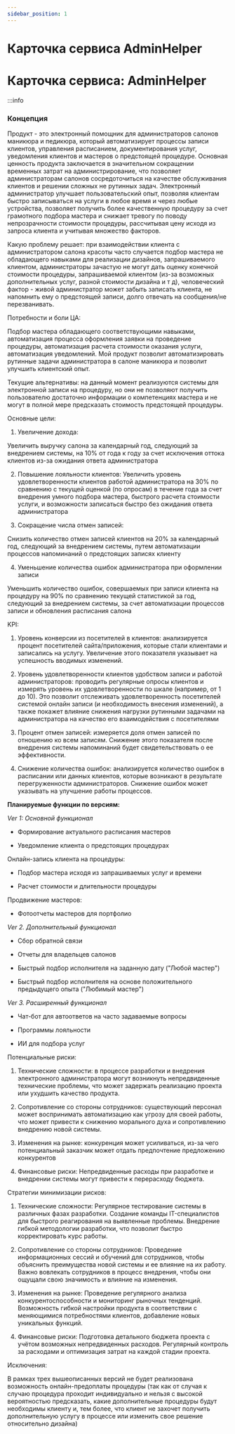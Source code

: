 ```yaml
---
sidebar_position: 1
---
```


# Карточка сервиса AdminHelper

# Карточка сервиса: **AdminHelper**

:::info
### Концепция

Продукт - это электронный помощник для администраторов салонов маникюра и педикюра, который автоматизирует процессы записи клиентов, управления расписанием, документирования услуг, уведомления клиентов и мастеров о предстоящей процедуре. Основная ценность продукта заключается в значительном сокращении временных затрат на администрирование, что позволяет администраторам салонов сосредоточиться на качестве обслуживания клиентов и решении сложных не рутинных задач. Электронный администратор улучшает пользовательский опыт, позволяя клиентам быстро записываться на услуги в любое время и через любые устройства, позволяет получить более качественную процедуру за счет грамотного подбора мастера и снижает тревогу по поводу непрозрачности стоимости процедуры, рассчитывая цену исходя из запроса клиента и учитывая множество факторов. 

Какую проблему решает: при взаимодействии клиента с администратором салона красоты часто случается подбор мастера не обладающего навыками для реализации дизайнов, запрашиваемого клиентом, администраторы зачастую не могут дать оценку конечной стоимости процедуры, запрашиваемой клиентом (из-за возможных дополнительных услуг, разной стоимости дизайна и т д), человеческий фактор -  живой администратор может забыть записать клиента, не напомнить ему о предстоящей записи, долго отвечать на сообщения/не перезванивать.

Потребности и боли ЦА: 

Подбор мастера обладающего соответствующими навыками, автоматизация процесса оформления заявки на проведение процедуры, автоматизация расчета стоимости оказания услуги, автоматизация уведомлений. Мой продукт позволит автоматизировать рутинные задачи администратора в салоне маникюра и позволит улучшить клиентский опыт.

Текущие альтернативы: на данный момент реализуются системы для электронной записи на процедуру, но они не позволяют получить пользователю достаточно информации о компетенциях мастера и не могут в полной мере предсказать стоимость предстоящей процедуры.

Основные цели: 

1. Увеличение дохода:

Увеличить выручку салона за календарный год, следующий за внедрением системы, на 10% от года к году за счет исключения оттока клиентов из-за ожидания ответа администратора 

2. Повышение лояльности клиентов:
Увеличить уровень удовлетворенности клиентов работой администратора на 30% по сравнению с текущей оценкой (по опросам) в течение года за счет внедрения умного подбора мастера, быстрого расчета стоимости услуги, и возможности записаться быстро без ожидания ответа администратора 

3. Сокращение числа отмен записей:

Снизить количество отмен записей клиентов на 20% за календарный год, следующий за внедрением системы, путем автоматизации процессов напоминаний о предстоящих записях клиенту

4. Уменьшение количества ошибок администратора при оформлении записи

Уменьшить количество ошибок, совершаемых при записи клиента на процедуру на 90% по сравнению текущей статистикой за год, следующий за внедрением системы, за счет автоматизации процессов записи и обновления расписания салона

KPI: 
1. Уровень конверсии из посетителей в клиентов: анализируется процент посетителей сайта/приложения, которые стали клиентами и записались на услугу. Увеличение этого показателя указывает на успешность вводимых изменений.

2. Уровень удовлетворенности клиентов удобством записи и работой администраторов: проводить регулярные опросы клиентов и измерять уровень их удовлетворенности по шкале (например, от 1 до 10). Это позволит отслеживать удовлетворенность посетителей системой онлайн записи (и необходимость внесения изменений), а также покажет влияние снижения нагрузки рутинными задачами на администратора на качество его взаимодействия с посетителями

3. Процент отмен записей: измеряется доля отмен записей по отношению ко всем записям. Снижение этого показателя после внедрения системы напоминаний будет свидетельствовать о ее эффективности.

4. Снижение количества ошибок: анализируется количество ошибок в расписании или данных клиентов, которые возникают в результате перегруженности администраторов. Снижение ошибок может указывать на улучшение работы процессов.

**Планируемые функции по версиям:**

*Ver 1: Основной функционал*

- Формирование актуального расписания мастеров

- Уведомление клиента о предстоящих процедурах

Онлайн-запись клиента на процедуры:

- Подбор мастера исходя из запрашиваемых услуг и времени

- Расчет стоимости и длительности процедуры

Продвижение мастеров:

- Фотоотчеты мастеров для портфолио

*Ver 2. Дополнительный функционал*

- Сбор обратной связи

- Отчеты для владельцев салонов

- Быстрый подбор исполнителя на заданную дату ("Любой мастер")

- Быстрый подбор исполнителя на основе положительного предыдущего опыта ("Любимый мастер")

*Ver 3. Расширенный функционал*

- Чат-бот для автоответов на часто задаваемые вопросы

- Программы лояльности

- ИИ для подбора услуг

Потенциальные риски:

1. Технические сложности: в процессе разработки и внедрения электронного администратора могут возникнуть непредвиденные технические проблемы, что может задержать реализацию проекта или ухудшить качество продукта.

2. Сопротивление со стороны сотрудников: существующий персонал может воспринимать автоматизацию как угрозу для своей работы, что может привести к снижению морального духа и сопротивлению внедрению новой системы.

3. Изменения на рынке: конкуренция может усиливаться, из-за чего потенциальный заказчик может отдать предпочтение предложению конкурентов

4. Финансовые риски: Непредвиденные расходы при разработке и внедрении системы могут привести к перерасходу бюджета.

Стратегии минимизации рисков:

1. Технические сложности: Регулярное тестирование системы в различных фазах разработки. Создание команды IT-специалистов для быстрого реагирования на выявленные проблемы. Внедрение гибкой методологии разработки, что позволит быстро корректировать курс работы.

2. Сопротивление со стороны сотрудников: Проведение информационных сессий и обучений для сотрудников, чтобы объяснить преимущества новой системы и ее влияние на их работу. Важно вовлекать сотрудников в процесс внедрения, чтобы они ощущали свою значимость и влияние на изменения.

3. Изменения на рынке: Проведение регулярного анализа конкурентоспособности и мониторинг рыночных тенденций. Возможность гибкой настройки продукта в соответствии с меняющимися потребностями клиентов, добавление новых уникальных функций.

4. Финансовые риски: Подготовка детального бюджета проекта с учётом возможных непредвиденных расходов. Регулярный контроль за расходами и оптимизация затрат на каждой стадии проекта.

Исключения:

В рамках трех вышеописанных версий не будет реализована возможность онлайн-предоплаты процедуры (так как от случая к случаю процедура проходит индивидуально и нельзя с высокой вероятностью предсказать, какие дополнительные процедуры будут необходимы клиенту и, тем более, что клиент не захочет получить дополнительную услугу в процессе или изменить свое решение относительно дизайна)


  